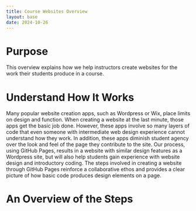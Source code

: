 ```yaml
---
title: Course Websites Overview
layout: base
date: 2024-10-26
---
```


# Purpose
This overview explains how we help instructors create websites for the work their students produce in a course. 

# Understand How It Works
Many popular website creation apps, such as Wordpress or Wix, place limits on design and function. When creating a website at the last minute, those apps get the basic job done. However, these apps involve so many layers of code that even someone with intermediate web design experience cannot understand how they work. In addition, these apps diminish student agency over the look and feel of the page they contribute to the site. Our process, using GitHub Pages, results in a website with similar design features as a Wordpress site, but will also help students gain experience with website design and introductory coding. The steps involved in creating a website through GitHub Pages reinforce a collaborative ethos and provides a clear picture of how basic code produces design elements on a page. 

# An Overview of the Steps


